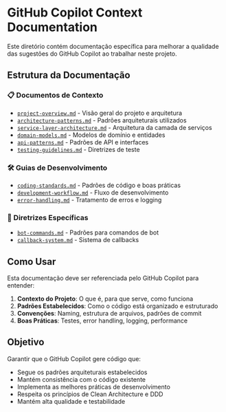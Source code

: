 # GitHub Copilot Context Documentation

Este diretório contém documentação específica para melhorar a qualidade das sugestões do GitHub Copilot ao trabalhar neste projeto.

## Estrutura da Documentação

### 📋 Documentos de Contexto

- [`project-overview.md`](./project-overview.md) - Visão geral do projeto e arquitetura
- [`architecture-patterns.md`](./architecture-patterns.md) - Padrões arquiteturais utilizados
- [`service-layer-architecture.md`](./service-layer-architecture.md) - Arquitetura da camada de serviços
- [`domain-models.md`](./domain-models.md) - Modelos de domínio e entidades
- [`api-patterns.md`](./api-patterns.md) - Padrões de API e interfaces
- [`testing-guidelines.md`](./testing-guidelines.md) - Diretrizes de teste

### 🛠️ Guias de Desenvolvimento

- [`coding-standards.md`](./coding-standards.md) - Padrões de código e boas práticas
- [`development-workflow.md`](./development-workflow.md) - Fluxo de desenvolvimento
- [`error-handling.md`](./error-handling.md) - Tratamento de erros e logging

### 🎯 Diretrizes Específicas

- [`bot-commands.md`](./bot-commands.md) - Padrões para comandos de bot
- [`callback-system.md`](./callback-system.md) - Sistema de callbacks

## Como Usar

Esta documentação deve ser referenciada pelo GitHub Copilot para entender:

1. **Contexto do Projeto**: O que é, para que serve, como funciona
2. **Padrões Estabelecidos**: Como o código está organizado e estruturado
3. **Convenções**: Naming, estrutura de arquivos, padrões de commit
4. **Boas Práticas**: Testes, error handling, logging, performance

## Objetivo

Garantir que o GitHub Copilot gere código que:

- Segue os padrões arquiteturais estabelecidos
- Mantém consistência com o código existente
- Implementa as melhores práticas de desenvolvimento
- Respeita os princípios de Clean Architecture e DDD
- Mantém alta qualidade e testabilidade
